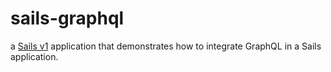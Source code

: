 # sails-graphql

a [Sails v1](https://sailsjs.com) application that demonstrates how to integrate GraphQL in a Sails application.
